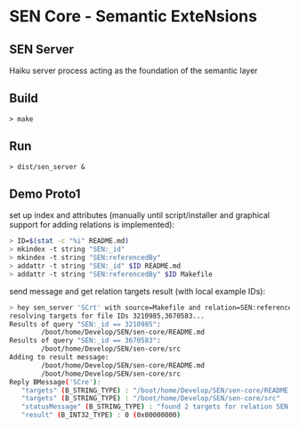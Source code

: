 # SEN Core - Semantic ExteNsions

## SEN Server

Haiku server process acting as the foundation of the semantic layer

## Build

```
> make
```

## Run

```
> dist/sen_server &
```

## Demo Proto1

set up index and attributes (manually until script/installer and graphical support for adding relations is implemented):

```bash
> ID=$(stat -c "%i" README.md)
> mkindex -t string "SEN:_id"
> mkindex -t string "SEN:referencedBy"
> addattr -t string "SEN:_id" $ID README.md
> addattr -t string "SEN:referencedBy" $ID Makefile
```

send message and get relation targets result (with local example IDs):

```bash
> hey sen_server 'SCrt' with source=Makefile and relation=SEN:referencedBy
resolving targets for file IDs 3210985,3670583...
Results of query "SEN:_id == 3210985":
        /boot/home/Develop/SEN/sen-core/README.md
Results of query "SEN:_id == 3670583":
        /boot/home/Develop/SEN/sen-core/src
Adding to result message:
        /boot/home/Develop/SEN/sen-core/README.md
        /boot/home/Develop/SEN/sen-core/src
Reply BMessage('SCre'):
   "targets" (B_STRING_TYPE) : "/boot/home/Develop/SEN/sen-core/README.md"
   "targets" (B_STRING_TYPE) : "/boot/home/Develop/SEN/sen-core/src"
   "statusMessage" (B_STRING_TYPE) : "found 2 targets for relation SEN:referencedBy from Makefile"
   "result" (B_INT32_TYPE) : 0 (0x00000000)
```
